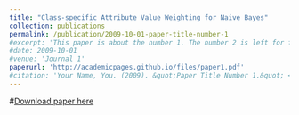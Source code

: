 ```yaml
---
title: "Class-specific Attribute Value Weighting for Naive Bayes"
collection: publications
permalink: /publication/2009-10-01-paper-title-number-1
#excerpt: 'This paper is about the number 1. The number 2 is left for future work.'
#date: 2009-10-01
#venue: 'Journal 1'
paperurl: 'http://academicpages.github.io/files/paper1.pdf'
#citation: 'Your Name, You. (2009). &quot;Paper Title Number 1.&quot; <i>Journal 1</i>. 1(1).'
---
```

#[Download paper here](http://academicpages.github.io/files/paper1.pdf)
